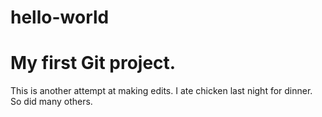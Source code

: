 # hello-world
My first Git project.
====================
This is another attempt at making edits.
I ate chicken last night for dinner. So did many others.
